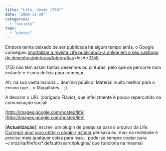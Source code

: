 ```yaml
---
title: "Life, desde 1750!"
date: "2008-11-20"
categories: 
  - "society"
tags: 
  - "photos"
---
```


Embora tenha deixado de ser publicada há algum tempo atrás, o Google conseguiu [imortalizar a revista Life publicando-a online em o seu catálogo de desenhos/pinturas/fotografias](http://images.google.com/hosted/life) desde [1750](http://images.google.com/images?hl=pt-PT&q=1750s+source%3Alife&btnG=Procurar+imagens).

1750 não tem assim tantas desenhos ou pinturas, pelo que se percorre num instante e é uma delícia para começar.

Ah, na sua vasta maioria... domínio público! Material muito melhor para o ensino que... o Magalhães... ;)

A decorar o URL (obrigado Flávio), que infelizmente é pouco repercutido na comunicação social:

[http://images.google.com/hosted/life](http://images.google.com/hosted/life)

\[**Actualização**\]: escrevi um plugin de pesquisa para o arquivo da Life. [Carregar aqui para obter o plugin (instalar](http://files.1407.org/2008/11/19/life_magazine.xml) pensava eu, mas na realidade é preciso mais qualquer coisa para isso... pode-se sempre copiar para ~/.mozilla/firefox/\*.default/searchplugins/ que funciona na mesma)
